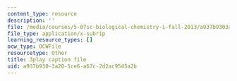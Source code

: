 ```yaml
---
content_type: resource
description: ''
file: /media/courses/5-07sc-biological-chemistry-i-fall-2013/a937b9303a205ce6a67c2d2ac9545a2b_61ZVXmh6ae0.vtt
file_type: application/x-subrip
learning_resource_types: []
ocw_type: OCWFile
resourcetype: Other
title: 3play caption file
uid: a937b930-3a20-5ce6-a67c-2d2ac9545a2b
---
```

